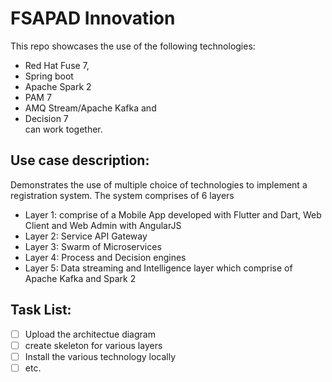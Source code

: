 # FSAPAD Innovation
This repo showcases the use of the following technologies:
* Red Hat Fuse 7, 
* Spring boot
* Apache Spark 2
* PAM 7
* AMQ Stream/Apache Kafka and
* Decision 7  
can work together.

## Use case description:
Demonstrates the use of multiple choice of technologies to implement a registration system. The system comprises of 6 layers
- Layer 1: comprise of a Mobile App developed with Flutter and Dart, Web Client and Web Admin with AngularJS
- Layer 2: Service API Gateway
- Layer 3: Swarm of Microservices
- Layer 4: Process and Decision engines
- Layer 5: Data streaming and Intelligence layer which comprise of Apache Kafka and Spark 2

## Task List:
- [ ] Upload the architectue diagram
- [ ] create skeleton for various layers
- [ ] Install the various technology locally
- [ ] etc.

